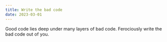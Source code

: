 ```yaml
---
title: Write the bad code
date: 2023-03-01
---
```


Good code lies deep under many layers of bad code. Ferociously write the bad code out of you.
